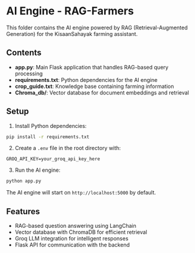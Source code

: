 # AI Engine - RAG-Farmers

This folder contains the AI engine powered by RAG (Retrieval-Augmented Generation) for the KisaanSahayak farming assistant.

## Contents

- **app.py**: Main Flask application that handles RAG-based query processing
- **requirements.txt**: Python dependencies for the AI engine
- **crop_guide.txt**: Knowledge base containing farming information
- **Chroma_db/**: Vector database for document embeddings and retrieval

## Setup

1. Install Python dependencies:
```bash
pip install -r requirements.txt
```

2. Create a `.env` file in the root directory with:
```
GROQ_API_KEY=your_groq_api_key_here
```

3. Run the AI engine:
```bash
python app.py
```

The AI engine will start on `http://localhost:5000` by default.

## Features

- RAG-based question answering using LangChain
- Vector database with ChromaDB for efficient retrieval
- Groq LLM integration for intelligent responses
- Flask API for communication with the backend
